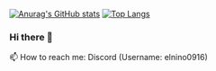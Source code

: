 [![Anurag's GitHub stats](https://github-readme-stats.vercel.app/api?username=elnino0916&theme=radical)](https://github.com/anuraghazra/github-readme-stats)
[![Top Langs](https://github-readme-stats.vercel.app/api/top-langs/?username=elnino0916&theme=radical&layout=compact)](https://github.com/anuraghazra/github-readme-stats)
### Hi there 👋
📫 How to reach me: Discord (Username: elnino0916)
                    
<!--
**elNino0916/elNino0916** is a ✨ _special_ ✨ repository because its `README.md` (this file) appears on your GitHub profile.

Here are some ideas to get you started:

- 🔭 I’m currently working on ...
- 🌱 I’m currently learning ...
- 👯 I’m looking to collaborate on ...
- 🤔 I’m looking for help with ...
- 💬 Ask me about ...
- 📫 How to reach me: ...
- 😄 Pronouns: ...
- ⚡ Fun fact: ...
-->
